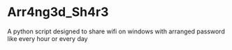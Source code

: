 # Arr4ng3d_Sh4r3
A python script designed to share wifi on windows with arranged password like every hour or every day
